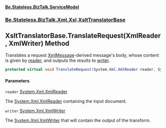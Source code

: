 #### [Be.Stateless.BizTalk.ServiceModel](README.md 'README')
### [Be.Stateless.BizTalk.Xml.Xsl](Be.Stateless.BizTalk.Xml.Xsl.md 'Be.Stateless.BizTalk.Xml.Xsl').[XsltTranslatorBase](XsltTranslatorBase.md 'Be.Stateless.BizTalk.Xml.Xsl.XsltTranslatorBase')

## XsltTranslatorBase.TranslateRequest(XmlReader, XmlWriter) Method

Translates a request [XmlMessage](XmlMessage.md 'Be.Stateless.BizTalk.ServiceModel.Channels.XmlMessage')-derived message's body, whose content is given by [reader](XsltTranslatorBase.TranslateRequest(XmlReader,XmlWriter).md#Be.Stateless.BizTalk.Xml.Xsl.XsltTranslatorBase.TranslateRequest(System.Xml.XmlReader,System.Xml.XmlWriter).reader 'Be.Stateless.BizTalk.Xml.Xsl.XsltTranslatorBase.TranslateRequest(System.Xml.XmlReader, System.Xml.XmlWriter).reader'), and outputs the results to [writer](XsltTranslatorBase.TranslateRequest(XmlReader,XmlWriter).md#Be.Stateless.BizTalk.Xml.Xsl.XsltTranslatorBase.TranslateRequest(System.Xml.XmlReader,System.Xml.XmlWriter).writer 'Be.Stateless.BizTalk.Xml.Xsl.XsltTranslatorBase.TranslateRequest(System.Xml.XmlReader, System.Xml.XmlWriter).writer').

```csharp
protected virtual void TranslateRequest(System.Xml.XmlReader reader, System.Xml.XmlWriter writer);
```
#### Parameters

<a name='Be.Stateless.BizTalk.Xml.Xsl.XsltTranslatorBase.TranslateRequest(System.Xml.XmlReader,System.Xml.XmlWriter).reader'></a>

`reader` [System.Xml.XmlReader](https://docs.microsoft.com/en-us/dotnet/api/System.Xml.XmlReader 'System.Xml.XmlReader')

The [System.Xml.XmlReader](https://docs.microsoft.com/en-us/dotnet/api/System.Xml.XmlReader 'System.Xml.XmlReader') containing the input document.

<a name='Be.Stateless.BizTalk.Xml.Xsl.XsltTranslatorBase.TranslateRequest(System.Xml.XmlReader,System.Xml.XmlWriter).writer'></a>

`writer` [System.Xml.XmlWriter](https://docs.microsoft.com/en-us/dotnet/api/System.Xml.XmlWriter 'System.Xml.XmlWriter')

The [System.Xml.XmlWriter](https://docs.microsoft.com/en-us/dotnet/api/System.Xml.XmlWriter 'System.Xml.XmlWriter') that will contain the output of the transform.